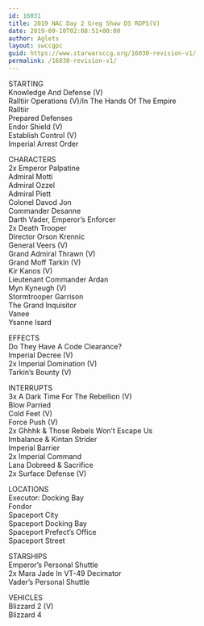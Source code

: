 ```yaml
---
id: 16031
title: 2019 NAC Day 2 Greg Shaw DS ROPS(V)
date: 2019-09-10T02:08:51+00:00
author: Aglets
layout: swccgpc
guid: https://www.starwarsccg.org/16030-revision-v1/
permalink: /16030-revision-v1/
---
```

STARTING  
Knowledge And Defense (V)  
Ralltiir Operations (V)/In The Hands Of The Empire  
Ralltiir  
Prepared Defenses  
Endor Shield (V)  
Establish Control (V)  
Imperial Arrest Order

CHARACTERS  
2x Emperor Palpatine  
Admiral Motti  
Admiral Ozzel  
Admiral Piett  
Colonel Davod Jon  
Commander Desanne  
Darth Vader, Emperor&#8217;s Enforcer  
2x Death Trooper  
Director Orson Krennic  
General Veers (V)  
Grand Admiral Thrawn (V)  
Grand Moff Tarkin (V)  
Kir Kanos (V)  
Lieutenant Commander Ardan  
Myn Kyneugh (V)  
Stormtrooper Garrison  
The Grand Inquisitor  
Vanee  
Ysanne Isard

EFFECTS  
Do They Have A Code Clearance?  
Imperial Decree (V)  
2x Imperial Domination (V)  
Tarkin&#8217;s Bounty (V)

INTERRUPTS  
3x A Dark Time For The Rebellion (V)  
Blow Parried  
Cold Feet (V)  
Force Push (V)  
2x Ghhhk & Those Rebels Won&#8217;t Escape Us  
Imbalance & Kintan Strider  
Imperial Barrier  
2x Imperial Command  
Lana Dobreed & Sacrifice  
2x Surface Defense (V)

LOCATIONS  
Executor: Docking Bay  
Fondor  
Spaceport City  
Spaceport Docking Bay  
Spaceport Prefect&#8217;s Office  
Spaceport Street

STARSHIPS  
Emperor&#8217;s Personal Shuttle  
2x Mara Jade In VT-49 Decimator  
Vader&#8217;s Personal Shuttle

VEHICLES  
Blizzard 2 (V)  
Blizzard 4